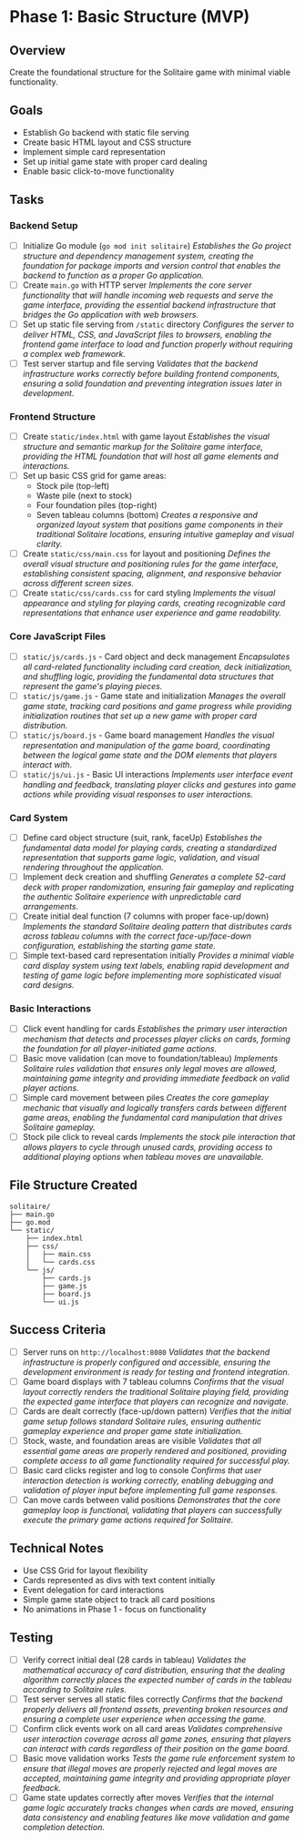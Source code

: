# Phase 1: Basic Structure (MVP)

## Overview
Create the foundational structure for the Solitaire game with minimal viable functionality.

## Goals
- Establish Go backend with static file serving
- Create basic HTML layout and CSS structure
- Implement simple card representation
- Set up initial game state with proper card dealing
- Enable basic click-to-move functionality

## Tasks

### Backend Setup
- [ ] Initialize Go module (`go mod init solitaire`)
  *Establishes the Go project structure and dependency management system, creating the foundation for package imports and version control that enables the backend to function as a proper Go application.*
- [ ] Create `main.go` with HTTP server
  *Implements the core server functionality that will handle incoming web requests and serve the game interface, providing the essential backend infrastructure that bridges the Go application with web browsers.*
- [ ] Set up static file serving from `/static` directory
  *Configures the server to deliver HTML, CSS, and JavaScript files to browsers, enabling the frontend game interface to load and function properly without requiring a complex web framework.*
- [ ] Test server startup and file serving
  *Validates that the backend infrastructure works correctly before building frontend components, ensuring a solid foundation and preventing integration issues later in development.*

### Frontend Structure
- [ ] Create `static/index.html` with game layout
  *Establishes the visual structure and semantic markup for the Solitaire game interface, providing the HTML foundation that will host all game elements and interactions.*
- [ ] Set up basic CSS grid for game areas:
  - Stock pile (top-left)
  - Waste pile (next to stock)
  - Four foundation piles (top-right)
  - Seven tableau columns (bottom)
  *Creates a responsive and organized layout system that positions game components in their traditional Solitaire locations, ensuring intuitive gameplay and visual clarity.*
- [ ] Create `static/css/main.css` for layout and positioning
  *Defines the overall visual structure and positioning rules for the game interface, establishing consistent spacing, alignment, and responsive behavior across different screen sizes.*
- [ ] Create `static/css/cards.css` for card styling
  *Implements the visual appearance and styling for playing cards, creating recognizable card representations that enhance user experience and game readability.*

### Core JavaScript Files
- [ ] `static/js/cards.js` - Card object and deck management
  *Encapsulates all card-related functionality including card creation, deck initialization, and shuffling logic, providing the fundamental data structures that represent the game's playing pieces.*
- [ ] `static/js/game.js` - Game state and initialization
  *Manages the overall game state, tracking card positions and game progress while providing initialization routines that set up a new game with proper card distribution.*
- [ ] `static/js/board.js` - Game board management
  *Handles the visual representation and manipulation of the game board, coordinating between the logical game state and the DOM elements that players interact with.*
- [ ] `static/js/ui.js` - Basic UI interactions
  *Implements user interface event handling and feedback, translating player clicks and gestures into game actions while providing visual responses to user interactions.*

### Card System
- [ ] Define card object structure (suit, rank, faceUp)
  *Establishes the fundamental data model for playing cards, creating a standardized representation that supports game logic, validation, and visual rendering throughout the application.*
- [ ] Implement deck creation and shuffling
  *Generates a complete 52-card deck with proper randomization, ensuring fair gameplay and replicating the authentic Solitaire experience with unpredictable card arrangements.*
- [ ] Create initial deal function (7 columns with proper face-up/down)
  *Implements the standard Solitaire dealing pattern that distributes cards across tableau columns with the correct face-up/face-down configuration, establishing the starting game state.*
- [ ] Simple text-based card representation initially
  *Provides a minimal viable card display system using text labels, enabling rapid development and testing of game logic before implementing more sophisticated visual card designs.*

### Basic Interactions
- [ ] Click event handling for cards
  *Establishes the primary user interaction mechanism that detects and processes player clicks on cards, forming the foundation for all player-initiated game actions.*
- [ ] Basic move validation (can move to foundation/tableau)
  *Implements Solitaire rules validation that ensures only legal moves are allowed, maintaining game integrity and providing immediate feedback on valid player actions.*
- [ ] Simple card movement between piles
  *Creates the core gameplay mechanic that visually and logically transfers cards between different game areas, enabling the fundamental card manipulation that drives Solitaire gameplay.*
- [ ] Stock pile click to reveal cards
  *Implements the stock pile interaction that allows players to cycle through unused cards, providing access to additional playing options when tableau moves are unavailable.*

## File Structure Created
```
solitaire/
├── main.go
├── go.mod
└── static/
    ├── index.html
    ├── css/
    │   ├── main.css
    │   └── cards.css
    └── js/
        ├── cards.js
        ├── game.js
        ├── board.js
        └── ui.js
```

## Success Criteria
- [ ] Server runs on `http://localhost:8080`
  *Validates that the backend infrastructure is properly configured and accessible, ensuring the development environment is ready for testing and frontend integration.*
- [ ] Game board displays with 7 tableau columns
  *Confirms that the visual layout correctly renders the traditional Solitaire playing field, providing the expected game interface that players can recognize and navigate.*
- [ ] Cards are dealt correctly (face-up/down pattern)
  *Verifies that the initial game setup follows standard Solitaire rules, ensuring authentic gameplay experience and proper game state initialization.*
- [ ] Stock, waste, and foundation areas are visible
  *Validates that all essential game areas are properly rendered and positioned, providing complete access to all game functionality required for successful play.*
- [ ] Basic card clicks register and log to console
  *Confirms that user interaction detection is working correctly, enabling debugging and validation of player input before implementing full game responses.*
- [ ] Can move cards between valid positions
  *Demonstrates that the core gameplay loop is functional, validating that players can successfully execute the primary game actions required for Solitaire.*

## Technical Notes
- Use CSS Grid for layout flexibility
- Cards represented as divs with text content initially
- Event delegation for card interactions
- Simple game state object to track all card positions
- No animations in Phase 1 - focus on functionality

## Testing
- [ ] Verify correct initial deal (28 cards in tableau)
  *Validates the mathematical accuracy of card distribution, ensuring that the dealing algorithm correctly places the expected number of cards in the tableau according to Solitaire rules.*
- [ ] Test server serves all static files correctly
  *Confirms that the backend properly delivers all frontend assets, preventing broken resources and ensuring a complete user experience when accessing the game.*
- [ ] Confirm click events work on all card areas
  *Validates comprehensive user interaction coverage across all game zones, ensuring that players can interact with cards regardless of their position on the game board.*
- [ ] Basic move validation works
  *Tests the game rule enforcement system to ensure that illegal moves are properly rejected and legal moves are accepted, maintaining game integrity and providing appropriate player feedback.*
- [ ] Game state updates correctly after moves
  *Verifies that the internal game logic accurately tracks changes when cards are moved, ensuring data consistency and enabling features like move validation and game completion detection.*